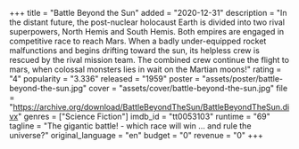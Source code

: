 +++
title = "Battle Beyond the Sun"
added = "2020-12-31"
description = "In the distant future, the post-nuclear holocaust Earth is divided into two rival superpowers, North Hemis and South Hemis. Both empires are engaged in competitive race to reach Mars. When a badly under-equipped rocket malfunctions and begins drifting toward the sun, its helpless crew is rescued by the rival mission team. The combined crew continue the flight to mars, when colossal monsters lies in wait on the Martian moons!"
rating = "4"
popularity = "3.336"
released = "1959"
poster = "assets/poster/battle-beyond-the-sun.jpg"
cover = "assets/cover/battle-beyond-the-sun.jpg"
file = "https://archive.org/download/BattleBeyondTheSun/BattleBeyondTheSun.divx"
genres = ["Science Fiction"]
imdb_id = "tt0053103"
runtime = "69"
tagline = "The gigantic battle! - which race will win ... and rule the universe?"
original_language = "en"
budget = "0"
revenue = "0"
+++